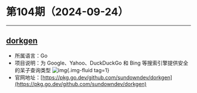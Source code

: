 # 第104期（2024-09-24）

---
## [dorkgen](https://github.com/sundowndev/dorkgen)
- 所属语言：Go
- 项目说明：为 Google、Yahoo、DuckDuckGo 和 Bing 等搜索引擎提供安全的呆子查询类型
![img](https://mirror.ghproxy.com/https://raw.githubusercontent.com/xiaoxuan6/weekly/main/docs/static/images/2024-09-24/1727160572.png){.img-fluid tag=1}
- 官网地址：[https://pkg.go.dev/github.com/sundowndev/dorkgen](https://pkg.go.dev/github.com/sundowndev/dorkgen)
